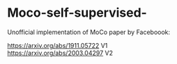# Moco-self-supervised-
Unofficial implementation of MoCo paper by Faceboook:

https://arxiv.org/abs/1911.05722 V1 <br>
https://arxiv.org/abs/2003.04297 V2



